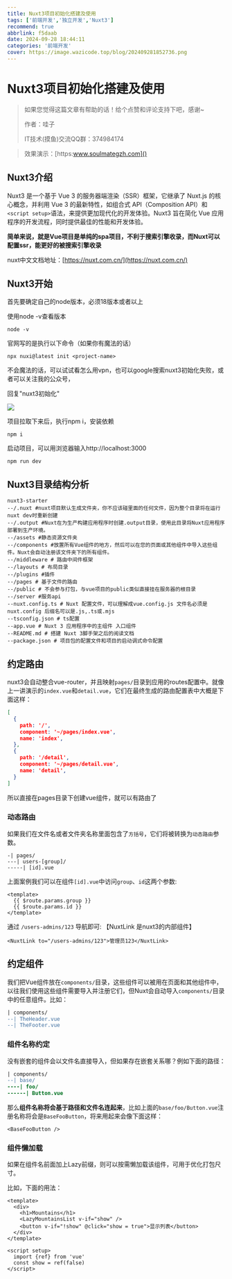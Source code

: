 ```yaml
---
title: Nuxt3项目初始化搭建及使用
tags: ['前端开发','独立开发','Nuxt3']
recommend: true
abbrlink: f5daab
date: 2024-09-28 18:44:11
categories: '前端开发'
cover: https://image.wazicode.top/blog/202409281852736.png
---
```


# Nuxt3项目初始化搭建及使用

> 如果您觉得这篇文章有帮助的话！给个点赞和评论支持下吧，感谢~
>
> 作者：哇子
>
> IT技术(摸鱼)交流QQ群：374984174



> 效果演示：[https:www.soulmategzh.com]()



## Nuxt3介绍

Nuxt3 是一个基于 Vue 3 的服务器端渲染（SSR）框架，它继承了 Nuxt.js 的核心概念，并利用 Vue 3 的最新特性，如组合式
API（Composition API）和`<script setup>`语法，来提供更加现代化的开发体验。Nuxt3 旨在简化 Vue 应用程序的开发流程，同时提供最佳的性能和开发体验。



**简单来说，就是Vue项目是单纯的spa项目，不利于搜索引擎收录，而Nuxt可以配置ssr，能更好的被搜索引擎收录**



nuxt中文文档地址：[https://nuxt.com.cn/](https://nuxt.com.cn/)

## Nuxt3开始

首先要确定自己的node版本，必须18版本或者以上

使用node -v查看版本

```shell
node -v
```

官网写的是执行以下命令（如果你有魔法的话）

```shell
npx nuxi@latest init <project-name>
```

不会魔法的话，可以试试看怎么用vpn，也可以google搜索nuxt3初始化失败，或者可以关注我的公众号，

回复"nuxt3初始化"

![](https://image.wazicode.top/blog/202402032143432.jpg)

项目拉取下来后，执行npm i，安装依赖

```shell
npm i
```

启动项目，可以用浏览器输入http://localhost:3000

```shell
npm run dev
```

## Nuxt3目录结构分析

```
nuxt3-starter
--/.nuxt #nuxt项目默认生成文件夹，你不应该碰里面的任何文件，因为整个目录将在运行nuxt dev时重新创建
--/.output #Nuxt在为生产构建应用程序时创建.output目录，使用此目录将Nuxt应用程序部署到生产环境。
--/assets #静态资源文件夹
--/components #放置所有Vue组件的地方，然后可以在您的页面或其他组件中导入这些组件。Nuxt会自动注册该文件夹下的所有组件。
--/middleware # 路由中间件框架
--/layouts # 布局目录
--/plugins #插件
--/pages # 基于文件的路由
--/public # 不会参与打包，与vue项目的public类似直接挂在服务器的根目录
--/server #服务api
--nuxt.config.ts # Nuxt 配置文件，可以理解成vue.config.js 文件名必须是nuxt.config 后缀名可以是.js,.ts或.mjs
--tsconfig.json # ts配置
--app.vue # Nuxt 3 应用程序中的主组件 入口组件
--README.md # 搭建 Nuxt 3脚手架之后的阅读文档
--package.json # 项目包的配置文件和项目的启动调式命令配置
```

## 约定路由

nuxt3会自动整合vue-router，并且映射`pages/`目录到应用的routes配置中。就像上一讲演示的`index.vue`和`detail.vue`，它们在最终生成的路由配置表中大概是下面这样：

```json
[
  {
    path: '/',
    component: '~/pages/index.vue',
    name: 'index',
  },
  {
    path: '/detail',
    component: '~/pages/detail.vue',
    name: 'detail',
  }
]
```

所以直接在pages目录下创建vue组件，就可以有路由了

### 动态路由

如果我们在文件名或者文件夹名称里面包含了`方括号`，它们将被转换为`动态路由`参数。

```shell
-| pages/
---| users-[group]/
-----| [id].vue
```

上面案例我们可以在组件`[id].vue`中访问`group`、`id`这两个参数:

```vue
<template>
  {{ $route.params.group }}
  {{ $route.params.id }}
</template>
```

通过 `/users-admins/123` 导航即可:  【NuxtLink 是nuxt3的内部组件】

```vue
<NuxtLink to="/users-admins/123">管理员123</NuxtLink>
```

## 约定组件

我们把Vue组件放在`components/`目录，这些组件可以被用在页面和其他组件中，以往我们使用这些组件需要导入并注册它们，但Nuxt会自动导入`components/`目录中的任意组件。比如：

```diff
| components/
--| TheHeader.vue
--| TheFooter.vue
```

### 组件名称约定

没有嵌套的组件会以文件名直接导入，但如果存在嵌套关系哪？例如下面的路径：

```diff
| components/
--| base/
----| foo/
------| Button.vue
```

那么**组件名称将会基于路径和文件名连起来**，比如上面的`base/foo/Button.vue`注册名称将会是`BaseFooButton`，将来用起来会像下面这样：

```vue
<BaseFooButton />
```

### 组件懒加载

如果在组件名前面加上Lazy前缀，则可以按需懒加载该组件，可用于优化打包尺寸。

比如，下面的用法：

```vue
<template>
  <div>
    <h1>Mountains</h1>
    <LazyMountainsList v-if="show" />
    <button v-if="!show" @click="show = true">显示列表</button>
  </div>
</template>

<script setup>
  import {ref} from 'vue'
  const show = ref(false)
</script>
```


